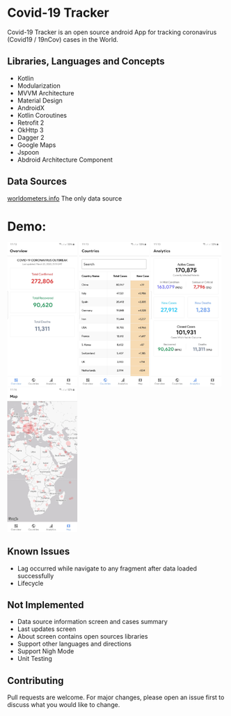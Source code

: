 # Covid-19 Tracker

Covid-19 Tracker is an open source android App for tracking coronavirus (Covid19 / 19nCov) cases in the World.

## Libraries, Languages and Concepts
- Kotlin
- Modularization
- MVVM Architecture
- Material Design
- AndroidX
- Kotlin Coroutines
- Retrofit 2
- OkHttp 3
- Dagger 2
- Google Maps
- Jspoon
- Abdroid Architecture Component

## Data Sources
 [worldometers.info](https://www.worldometers.info/coronavirus/) The only data source
 
 # Demo:
 <img src="screenshots/screenshot_1.jpg" width="32%" /> <img src="screenshots/screenshot_2.jpg" width="32%" /> <img src="screenshots/screenshot_3.jpg" width="32%" /> <img src="screenshots/screenshot_4.jpg" width="32%" />

## Known Issues
- Lag occurred while navigate to any fragment after data loaded successfully
- Lifecycle

## Not Implemented
- Data source information screen and cases summary
- Last updates screen
- About screen contains open sources libraries
- Support other languages and directions
- Support Nigh Mode
- Unit Testing

## Contributing
Pull requests are welcome. For major changes, please open an issue first to discuss what you would like to change.
